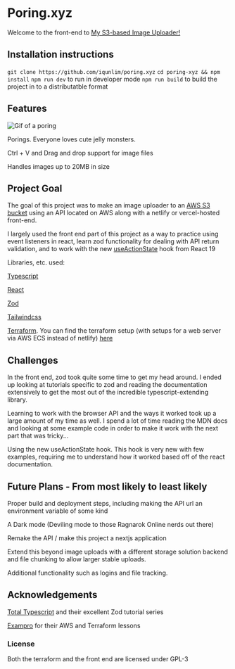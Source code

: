 # Poring.xyz

Welcome to the front-end to [My S3-based Image Uploader!](https://files.iqun.xyz)

## Installation instructions

`git clone https://github.com/iqunlim/poring.xyz`
`cd poring-xyz && npm install`
`npm run dev` to run in developer mode
`npm run build` to build the project in to a distributatble format

## Features

![Gif of a poring](https://files.iqun.xyz/GMZ6TTB4ET0B/poring.gif)

Porings. Everyone loves cute jelly monsters.

Ctrl + V and Drag and drop support for image files

Handles images up to 20MB in size

## Project Goal

The goal of this project was to make an image uploader to an [AWS S3 bucket](https://aws.amazon.com/what-is/object-storage/) using an API located on AWS along with a netlify or vercel-hosted front-end.

I largely used the front end part of this project as a way to practice using event listeners in react, learn zod functionality for dealing with API return validation, and to work with the new [useActionState](https://react.dev/reference/react/useActionState) hook from React 19

Libraries, etc. used:

[Typescript](https://www.typescriptlang.org/)

[React](https://react.dev/)

[Zod](https://zod.dev/)

[Tailwindcss](https://tailwindcss.com)

[Terraform](https://www.terraform.io/). You can find the terraform setup (with setups for a web server via AWS ECS instead of netlify) [here](https://github.com/iqunlim/poring.xyz.terraform)

## Challenges

In the front end, zod took quite some time to get my head around. I ended up looking at tutorials specific to zod and reading the documentation extensively to get the most out of the incredible typescript-extending library.

Learning to work with the browser API and the ways it worked took up a large amount of my time as well. I spend a lot of time reading the MDN docs and looking
at some example code in order to make it work with the next part that was tricky...

Using the new useActionState hook. This hook is very new with few examples, requiring me to understand how it worked based off of the react documentation.

## Future Plans - From most likely to least likely

Proper build and deployment steps, including making the API url an environment variable of some kind

A Dark mode (Deviling mode to those Ragnarok Online nerds out there)

Remake the API / make this project a nextjs application

Extend this beyond image uploads with a different storage solution backend and file chunking to allow larger stable uploads.

Additional functionality such as logins and file tracking.

## Acknowledgements

[Total Typescript](https://www.totaltypescript.com/) and their excellent Zod tutorial series

[Exampro](https://www.exampro.co/) for their AWS and Terraform lessons

### License

Both the terraform and the front end are licensed under GPL-3

```

```
